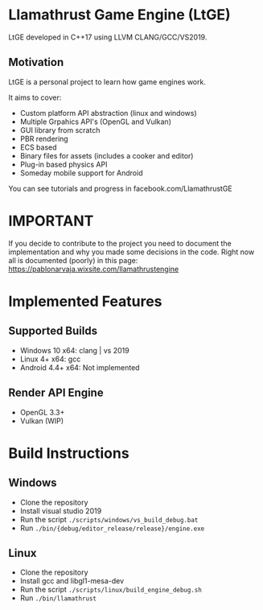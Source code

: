 # Llamathrust Game Engine (LtGE)
LtGE developed in C++17 using LLVM CLANG/GCC/VS2019.

## Motivation
LtGE is a personal project to learn how game engines work.

It aims to cover:
- Custom platform API abstraction (linux and windows)
- Multiple Grpahics API's (OpenGL and Vulkan)
- GUI library from scratch
- PBR rendering
- ECS based
- Binary files for assets (includes a cooker and editor)
- Plug-in based physics API
- Someday mobile support for Android

You can see tutorials and progress in facebook.com/LlamathrustGE

# IMPORTANT
If you decide to contribute to the project you need to document
the implementation and why you made some decisions in the code.
Right now all is documented (poorly) in this page:
https://pablonarvaja.wixsite.com/llamathrustengine

# Implemented Features
## Supported Builds
- Windows 10 x64: clang | vs 2019
- Linux 4+ x64: gcc
- Android 4.4+ x64: Not implemented

## Render API Engine
- OpenGL 3.3+
- Vulkan (WIP)


# Build Instructions
## Windows
- Clone the repository
- Install visual studio 2019
- Run the script ```./scripts/windows/vs_build_debug.bat```
- Run ```./bin/{debug/editor_release/release}/engine.exe```

## Linux
- Clone the repository
- Install gcc and libgl1-mesa-dev
- Run the script ```./scripts/linux/build_engine_debug.sh```
- Run ```./bin/llamathrust```
